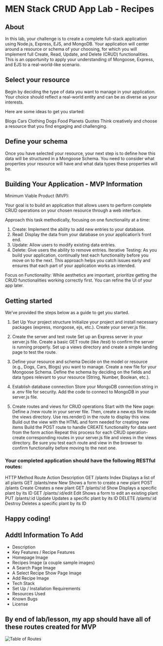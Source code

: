 # MEN Stack CRUD App Lab - Recipes
## About
In this lab, your challenge is to create a complete full-stack application using Node.js, Express, EJS, and MongoDB. Your application will center around a resource or schema of your choosing, for which you will implement full Create, Read, Update, and Delete (CRUD) functionalities. This is an opportunity to apply your understanding of Mongoose, Express, and EJS to a real-world-like scenario.

## Select your resource
Begin by deciding the type of data you want to manage in your application. Your choice should reflect a real-world entity and can be as diverse as your interests.

Here are some ideas to get you started:

Blogs
Cars
Clothing
Dogs
Food
Planets
Quotes
Think creatively and choose a resource that you find engaging and challenging.

## Define your schema
Once you have selected your resource, your next step is to define how this data will be structured in a Mongoose Schema. You need to consider what properties your resource will have and what data types these properties will be.

## Building Your Application - MVP Information
Minimum Viable Product (MVP):

Your goal is to build an application that allows users to perform complete CRUD operations on your chosen resource through a web interface.

Approach this task methodically, focusing on one functionality at a time:

1. Create: Implement the ability to add new entries to your database.
2. Read: Display the data from your database on your application’s front end.
3. Update: Allow users to modify existing data entries.
4. Delete: Give users the ability to remove entries.
Iterative Testing: As you build your application, continually test each functionality before you move on to the next. This approach helps you catch issues early and ensures that each part of your application works as intended.

Focus on Functionality: While aesthetics are important, prioritize getting the CRUD functionalities working correctly first. You can refine the UI of your app later.

## Getting started
We’ve provided the steps below as a guide to get you started.

1. Set Up Your project structure
Initialize your project and install necessary packages (express, mongoose, ejs, etc.).
Create your server.js file.

2. Create the server and test route
Set up an Express server in your server.js file.
Create a basic GET route (like /test) to confirm the server is running properly.
Set up a views directory and create a simple landing page to test the route.

3. Define your resource and schema
Decide on the model or resource (e.g., Dogs, Cars, Blogs) you want to manage.
Create a new file for your Mongoose Schema. Define the schema by deciding on the fields and data types relevant to your resource (String, Number, Boolean, etc.).

4. Establish database connection
Store your MongoDB connection string in a .env file for security.
Add the code to connect to MongoDB in your server.js file.

5. Create routes and views for CRUD operations
Start with the New page:
Define a /new route in your server file.
Then, create a new.ejs file inside the views directory.
Use res.render() in the route to display this view.
Build out the view with the HTML and form needed for creating new items
Build the POST route to handle CREATE functionality for data sent from the form action
Repeat this process for each CRUD operation- create corresponding routes in your server.js file and views in the views directory.
Be sure you test each route and view in the browser to confirm functionality before moving to the next one.


### Your completed application should have the following RESTful routes:

HTTP Method	Route	Action	Description
GET	/plants	Index	Displays a list of all plants
GET	/plants/new	New	Shows a form to create a new plant
POST	/plants	Create	Creates a new plant
GET	/plants/:id	Show	Displays a specific plant by its ID
GET	/plants/:id/edit	Edit	Shows a form to edit an existing plant
PUT	/plants/:id	Update	Updates a specific plant by its ID
DELETE	/plants/:id	Destroy	Deletes a specific plant by its ID


## Happy coding!


## Addtl Information To Add
- Description
- Key Features / Recipe Features
- Homepage Image
- Recipes Image (a couple sample images)
- A Search Page Image
- A Select Recipe Show Page Image
- Add Recipe Image
- Tech Stack
- Set Up / Installation Requirements
- Resources Used
- Known Bugs
- License


## By end of lab/lesson, my app should have all of these routes created for MVP
![Table of Routes](images/RESTfulroutes.png)



